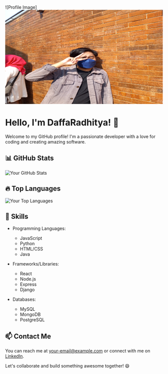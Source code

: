 <!-- Replace the below placeholder with your own image link -->
![Profile Image]<img src="20220730_145800.jpg"  width="600" height="300">

# Hello, I'm DaffaRadhitya! 👋

Welcome to my GitHub profile! I'm a passionate developer with a love for coding and creating amazing software.

## 📊 GitHub Stats

![Your GitHub Stats](https://github-readme-stats.vercel.app/api?username=Dapoodap&show_icons=true&theme=radical)

## 🔥 Top Languages

![Your Top Languages](https://github-readme-stats.vercel.app/api/top-langs/?username=Dapoodap&layout=compact&theme=radical)

## 🚀 Skills

- Programming Languages: 
  - JavaScript
  - Python
  - HTML/CSS
  - Java

- Frameworks/Libraries: 
  - React
  - Node.js
  - Express
  - Django

- Databases: 
  - MySQL
  - MongoDB
  - PostgreSQL

## 📫 Contact Me

You can reach me at [your-email@example.com](mailto:daffasven@example.com) or connect with me on [LinkedIn](https://www.linkedin.com/in/your-profile).

Let's collaborate and build something awesome together! 😄
